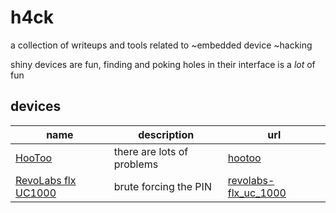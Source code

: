 # h4ck
a collection of writeups and tools related to ~embedded device ~hacking

shiny devices are fun, finding and poking holes in their interface is a _lot_ of fun

## devices
name | description | url
-----|-------------|-----
[HooToo](http://www.hootoo.com) | there are lots of problems | [hootoo](hootoo)
[RevoLabs flx UC1000](http://www.revolabs.com/products/conference-phones/wired-conference-phones/flx-uc-phones/flx-uc-1000-speakerphone) | brute forcing the PIN | [revolabs-flx_uc_1000](revolabs-flx_uc_1000)
